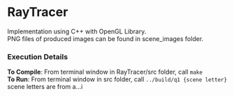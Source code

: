 # RayTracer

Implementation using C++ with OpenGL Library.\
PNG files of produced images can be found in scene_images folder.

### Execution Details
**To Compile**: From terminal window in RayTracer/src folder, call `make`\
**To Run**: From terminal window in src folder, call `../build/q1 {scene letter}`\
scene letters are from a...i



